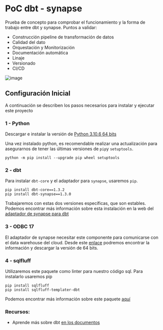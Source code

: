 # PoC dbt - synapse

Prueba de concepto para comprobar el funcionamiento y la forma de trabajo entre dbt y synapse. Puntos a validar:

- Construcción pipeline de transformación de datos
- Calidad del dato
- Orquestación y Monitorización
- Documentación automática
- Linaje
- Versionado
- CI/CD


![image](https://user-images.githubusercontent.com/51535157/216360944-379234a4-8836-4a59-82a8-46f90de0778f.png)



## Configuración Inicial

A continuación se describen los pasos necesarios para instalar y ejecutar este proyecto

### 1 - Python

Descargar e instalar la versión de [Python 3.10.6 64 bits](https://www.python.org/downloads/release/python-3106/)

Una vez instalado python, es recomendable realizar una actualización para asegurarnos de tener las últimas versiones de `pip`y `setuptools`.

```pip
python -m pip install --upgrade pip wheel setuptools
```

### 2 - dbt

Para instalar `dbt-core` y el adaptador para `synapse`, usaremos `pip`.

```pip
pip install dbt-core==1.3.2
pip install dbt-synapse==1.3.0
```

Trabajaremos con estas dos versiones específicas, que son estables. Podemos encontrar más información sobre esta instalación en la web del [adaptador de synapse para dbt](https://docs.getdbt.com/reference/warehouse-setups/azuresynapse-setup)

### 3 - ODBC 17

El adaptador de synapse necesitar este componente para comunicarse con el data warehouse del cloud. Desde este [enlace](https://learn.microsoft.com/en-us/sql/connect/odbc/download-odbc-driver-for-sql-server?view=sql-server-ver16#version-17) podremos encontrar la información y descargar la versión de 64 bits.

### 4 - sqlfluff

Utilizaremos este paquete como linter para nuestro código sql. Para instalarlo usaremos pip

```pip
pip install sqlfluff
pip install sqlfluff-templater-dbt
```
Podemos encontrar más información sobre este paquete [aquí](https://docs.sqlfluff.com/en/stable/index.html)


### Recursos:
- Aprende más sobre dbt [en los documentos](https://docs.getdbt.com/docs/introduction)
